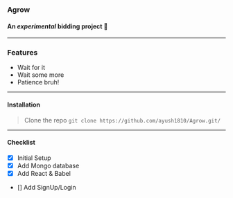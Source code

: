 ### Agrow 
#### An _experimental_ bidding project :rocket:
---
### Features
* Wait for it 
* Wait some more
* Patience bruh! 
---
#### Installation
> Clone the repo
 `git clone https://github.com/ayush1810/Agrow.git/`
---
#### Checklist
- [x] Initial Setup
- [x] Add Mongo database
- [x] Add React & Babel
- [] Add SignUp/Login 